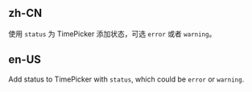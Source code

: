## zh-CN

使用 `status` 为 TimePicker 添加状态，可选 `error` 或者 `warning`。

## en-US

Add status to TimePicker with `status`, which could be `error` or `warning`.
